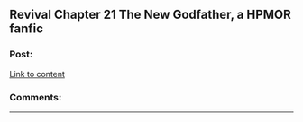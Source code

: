 ## Revival Chapter 21 The New Godfather, a HPMOR fanfic

### Post:

[Link to content](https://www.fanfiction.net/s/11127426/21/Revival)

### Comments:

---

